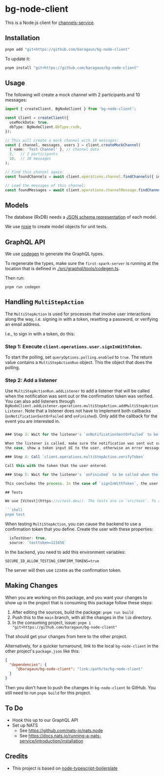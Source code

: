 # bg-node-client

This is a Node.js client for [channels-service](https://github.com/baragaun/channels-service). 

## Installation

```bash
pnpm add "git+https://github.com/baragaun/bg-node-client" 
```

To update it:
```bash
pnpm install "git+https://github.com/baragaun/bg-node-client" 
```

## Usage

The following will create a mock channel with 2 participants and 10 messages:

```typescript
import { createClient, BgNodeClient } from 'bg-node-client';

const client = createClient({
  useMockData: true,
  dbType: BgNodeClient.DbType.rxdb,
});

// This will create a mock channel with 10 messages:
const { channel, messages, users } = client.createMockChannel(
  { name: 'Test Channel' }, // channel data
  2,   // 2 participants
  10,  // 10 messages
);

// Find this channel again:
const foundChannels = await client.operations.channel.findChannels({ id: mockChannel.id });

// Load the messages of this channel:
const foundMessages = await client.operations.channelMessage.findChannelMessages({ channelId: channels[0].id });
```

## Models

The database (RxDB) needs a [JSON schema representation](https://json-schema.org/) of 
each model.

We use [rosie](https://github.com/rosiejs/rosie) to create model objects for unit tests.

## GraphQL API

We use [codegen](https://the-guild.dev/graphql/codegen) to generate the GraphQL types.

To regenerate the types, make sure the `first-spark-server` is running at the location
that is defined in [./src/graphql/tools/codegen.ts](src/fsdata/tools/codegen.ts).

Then run:

```shell
pnpm run codegen
```

## Handling `MultiStepAction`

The `MultiStepAction` is used for processes that involve user interactions along the way, 
i.e. signing in with a token, resetting a password, or verifying an email address. 

I.e., to sign in with a token, do this:

### Step 1: Execute `client.operations.user.signInWithToken`. 

To start the polling, set `queryOptions.polling.enabled` to `true`. The return value
contains a `MultiStepActionRun` object. This the object that does the polling.

### Step 2: Add a listener

Use `MultiStepActionRun.addListener` to add a listener that will be called when the
notification was sent out or the confirmation token was verified. You can also add listeners
through `BgNodeClient.addListener.operations.multiStepAction.addMultiStepActionListener`. Note
that a listener does not have to implement both callbacks (`onNotificationSentOrFailed` 
and `onFinished`). Only add the callback for the event you are interested in.

```typescript

### Step 3: Wait for the listener's `onNotificationSentOrFailed` to be called when a notification was sent.

When the listener is called, make sure the notification was sent out successfully. If that is
the case, show a token input UI to the user, otherwise an error message. 

### Step 4: Call `client.operations.multiStepAction.verifyToken`

Call this with the token that the user entered.

### Step 5: Wait for the listener's `onFinished` to be called when the token was verified.

This concludes the process. In the case of `signInWithToken`, the user is now signed already in.

## Tests

We use [Vitest](https://vitest.dev/). The tests are in `src/test`. To run the test suite:

```shell
pnpm test
```

When testing `MultiStepAction`, you can cause the backend to use a confirmation token
that you define. Create the user with these properties:

```ts
  isTestUser: true,
  source: `testtoken=123456`
```

In the backend, you need to add this environment variables:

```shell
SECURE_ID_ALLOW_TESTING_CONFIRM_TOKENS=true
```

The server will then use `123456` as the confirmation token.

## Making Changes

When you are working on this package, and you want your changes to show up in the project
that is consuming this package follow these steps:

1. After editing the sources, build the package: `pnpm run build`
2. Push this to the `main` branch, with all the changes in the `lib` directory.
3. In the consuming project, issue: `pnpm i "git+https://github.com/baragaun/bg-node-client"`

That should get your changes from here to the other project.

Alternatively, for a quicker turnaround, link to the local `bg-node-client` in the other 
project's `package.json` like this:

```json
{
  "dependencies": {
     "@baragaun/bg-node-client": "link:/path/to/bg-node-client"
  }
}
```

Then you don't have to push the changes in `bg-node-client` to GitHub. You still need to run
`pnpm build` for this project.

## To Do

* Hook this up to our GraphQL API
* Set up NATS
  * See https://github.com/nats-io/nats.node
  * See https://docs.nats.io/running-a-nats-service/introduction/installation

## Credits

* This project is based on [node-typescript-boilerplate](https://github.com/jsynowiec/node-typescript-boilerplate)

